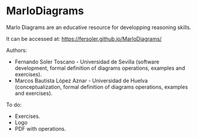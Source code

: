 # MarloDiagrams

Marlo Diagrams are an educative resource for developping reasoning skills. 

It can be accessed at: https://fersoler.github.io/MarloDiagrams/

Authors: 
- Fernando Soler Toscano - Universidad de Sevilla (software development, formal definition of diagrams operations, examples and exercises). 
- Marcos Bautista López Aznar - Universidad de Huelva (conceptualization, formal definition of diagrams operations, examples and exercises).

To do:
- Exercises.
- Logo
- PDF with operations.
